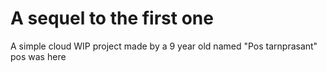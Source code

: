 # A sequel to the first one

A simple cloud WIP project made by a 9 year old named "Pos tarnprasant"
pos was here
